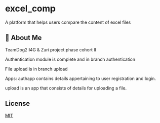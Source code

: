 # excel_comp

A platform that helps users compare the content of excel files

## 🚀 About Me

TeamDog2 I4G & Zuri project phase cohort II

Authentication module is complete and in branch authentication

File upload is in branch upload

Apps:
authapp contains details appertaining to user registration and login.

upload is an app that consists of details for uploading a file.

## License

[MIT](https://choosealicense.com/licenses/mit/)
